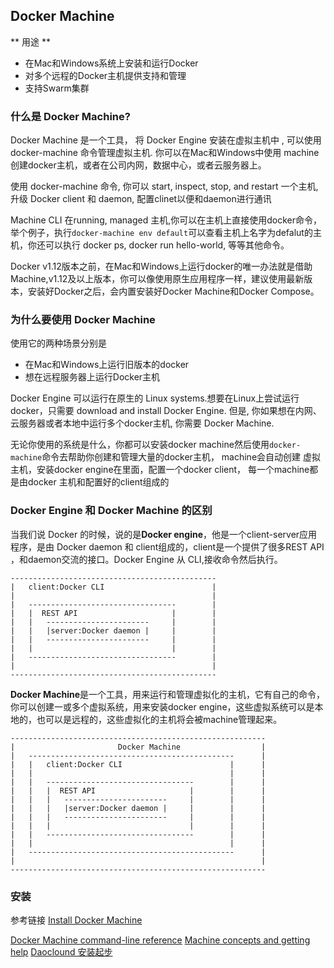 ## Docker Machine 

** 用途 **

- 在Mac和Windows系统上安装和运行Docker
- 对多个远程的Docker主机提供支持和管理
- 支持Swarm集群


### 什么是 Docker Machine?

Docker Machine 是一个工具， 将 Docker Engine 安装在虚拟主机中 , 可以使用 docker-machine 命令管理虚拟主机. 你可以在Mac和Windows中使用 machine创建docker主机，或者在公司内网，数据中心，或者云服务器上。

使用 docker-machine 命令, 你可以 start, inspect, stop, and restart 一个主机, 升级 Docker client 和 daemon, 配置clinet以便和daemon进行通讯

Machine CLI 在running, managed 主机,你可以在主机上直接使用docker命令，举个例子，执行`docker-machine env default`可以查看主机上名字为defalut的主机，你还可以执行 docker ps, docker run hello-world, 等等其他命令。

Docker v1.12版本之前，在Mac和Windows上运行docker的唯一办法就是借助Machine,v1.12及以上版本，你可以像使用原生应用程序一样，建议使用最新版本，安装好Docker之后，会内置安装好Docker Machine和Docker Compose。 

### 为什么要使用 Docker Machine

使用它的两种场景分别是

- 在Mac和Windows上运行旧版本的docker
- 想在远程服务器上运行Docker主机

Docker Engine 可以运行在原生的 Linux systems.想要在Linux上尝试运行docker，只需要 download and install Docker Engine. 但是,  你如果想在内网、云服务器或者本地中运行多个docker主机,  你需要 Docker Machine.

无论你使用的系统是什么，你都可以安装docker machine然后使用`docker-machine`命令去帮助你创建和管理大量的docker主机， machine会自动创建 虚拟主机，安装docker engine在里面，配置一个docker client， 每一个machine都是由docker 主机和配置好的client组成的 

### Docker Engine 和 Docker Machine 的区别

当我们说 Docker 的时候，说的是**Docker engine**，他是一个client-server应用程序，是由 Docker daemon 和 client组成的，client是一个提供了很多REST API ，和daemon交流的接口。Docker Engine 从 CLI,接收命令然后执行。 

```
----------------------------------------------
|	client:Docker CLI				         |
|											 |
|	--------------------------------- 		 |	
|	|  REST API					  	|		 |	
|   |   -----------------------     |		 |	
|	| 	|server:Docker daemon |	  	|	     |
|   |   ----------------------- 	|		 |
|	|								|  		 |
|	--------------------------------- 		 |
|											 |	
----------------------------------------------
```

**Docker Machine**是一个工具，用来运行和管理虚拟化的主机，它有自己的命令，你可以创建一或多个虚拟系统，用来安装docker engine，这些虚拟系统可以是本地的，也可以是远程的，这些虚拟化的主机将会被machine管理起来。

```
---------------------------------------------------------
|                       Docker Machine                  |
|	----------------------------------------------      |
|	|	client:Docker CLI				         |      |
|	|											 |      |
|	|	--------------------------------- 		 |	    |
|	|	|  REST API					  	|		 |	    |
|	|   |   -----------------------     |		 |	    |
|	|	| 	|server:Docker daemon |	  	|	     |      |
|	|   |   ----------------------- 	|		 |      |
|	|	|								|  		 |      |
|	|	--------------------------------- 		 |      |
|	|											 |	    |
|	----------------------------------------------      |
|												        |
---------------------------------------------------------
```

### 安装
参考链接 [Install Docker Machine](https://docs.docker.com/machine/install-machine/)

[Docker Machine command-line reference](https://docs.docker.com/machine/reference/)
[Machine concepts and getting help](https://docs.docker.com/machine/concepts/)
[Daoclound 安装起步](https://get.daocloud.io/#install-docker)